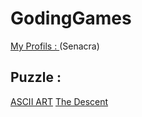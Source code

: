 # GodingGames

[My Profils : ](https://www.codingame.com/profile/6468f1acd7f4253174b419ed67e9dfd8540088)(Senacra)

## Puzzle :
[ASCII ART](https://www.codingame.com/training/easy/power-of-thor-episode-1)
[The Descent](https://www.codingame.com/training/easy/the-descent)